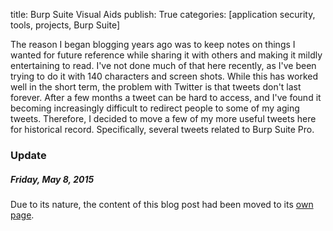 title: Burp Suite Visual Aids
publish: True
categories: [application security, tools, projects, Burp Suite]

The reason I began blogging years ago was to keep notes on things I wanted for future reference while sharing it with others and making it mildly entertaining to read. I've not done much of that here recently, as I've been trying to do it with 140 characters and screen shots. While this has worked well in the short term, the problem with Twitter is that tweets don't last forever. After a few months a tweet can be hard to access, and I've found it becoming increasingly difficult to redirect people to some of my aging tweets. Therefore, I decided to move a few of my more useful tweets here for historical record. Specifically, several tweets related to Burp Suite Pro.

<!-- READMORE -->

### Update

##### Friday, May 8, 2015

Due to its nature, the content of this blog post had been moved to its [own page](/burp-visual-aids/).
